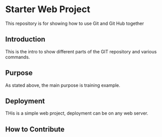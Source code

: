 # Starter Web Project

This repository is for showing how to use Git and Git Hub together
## Introduction

This is the intro to show different parts of the GIT repository and various commands.
## Purpose
As stated above, the main purpose is training example.
## Deployment
THis is a simple web project, deployment can be on any web server.
## How to Contribute

